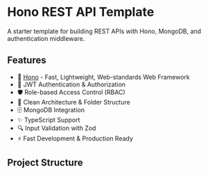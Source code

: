 # Hono REST API Template

A starter template for building REST APIs with Hono, MongoDB, and authentication middleware.

## Features

- 🚀 [Hono](https://hono.dev/) - Fast, Lightweight, Web-standards Web Framework
- 🔐 JWT Authentication & Authorization
- 🛡️ Role-based Access Control (RBAC)
- 📁 Clean Architecture & Folder Structure
- 🗄️ MongoDB Integration
- ✨ TypeScript Support
- 🔍 Input Validation with Zod
- ⚡ Fast Development & Production Ready

## Project Structure
